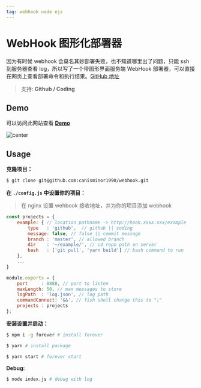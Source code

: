 ```yaml
---
tag: webhook node ejs
---
```


# WebHook 图形化部署器

因为有时候 webhook 会莫名其妙部署失败，也不知道哪里出了问题，只能 ssh 到服务器查看 log，所以写了一个带图形界面服务端 WebHook 部署器，可以直接在网页上查看部署命令和执行结果。[GitHub 地址](https://github.com/canisminor1990/webhook)

> 支持: **Github / Coding**

## Demo

可以访问此网站查看 **[Demo](http://hook.canisminor.cc/)**

![center](http://qn.canisminor.cc/2017-09-25-Group.png)

## Usage

**克隆项目：**

```bash
$ git clone git@github.com:canisminor1990/webhook.git
```

**在 `./config.js` 中设置你的项目：**

> 在 nginx 设置 wehbook 接收地址，并为你的项目添加 webhook

```js
const projects = {
	example: { // location pathname -> http://hook.xxxx.xxx/example
		type   : 'github',  // github || coding
		message: false, // false || commit message
		branch : 'master', // allowed branch
		dir    : '~/example/', // cd repo path on server
		bash   : ['git pull', 'yarn build'] // bash command to run
	},
	...
}

module.exports = {
	port     : 8888, // port to listen
	maxLength: 50, // max messages to store
	logPath  : 'log.json', // log path
	commandConnect: '&&', // fish shell change this to ";"
	projects : projects
};
```

**安装设置并启动：**

```bash
$ npm i -g forever # install forever

$ yarn # install package

$ yarn start # forever start
```

**Debug:**

```bash
$ node index.js # debug with log
```
